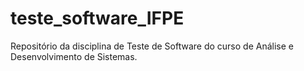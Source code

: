 # teste_software_IFPE
Repositório da disciplina de Teste de Software do curso de Análise e Desenvolvimento de Sistemas.
